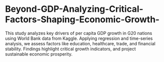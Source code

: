 # Beyond-GDP-Analyzing-Critical-Factors-Shaping-Economic-Growth-
This study analyzes key drivers of per capita GDP growth in G20 nations using World Bank data from Kaggle. Applying regression and time-series analysis, we assess factors like education, healthcare, trade, and financial stability. Findings highlight critical growth indicators, and project sustainable economic prosperity.
